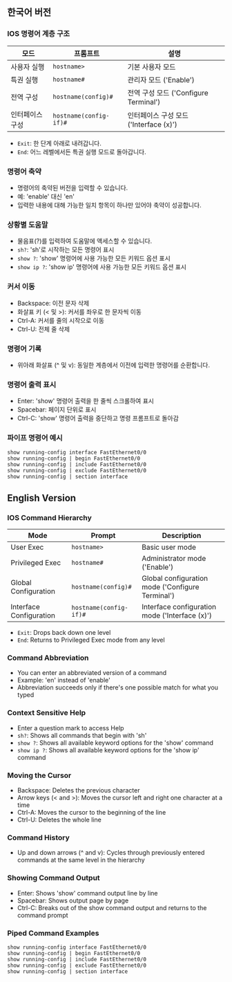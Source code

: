## 한국어 버전

### IOS 명령어 계층 구조

| 모드 | 프롬프트 | 설명 |
|------|----------|------|
| 사용자 실행 | `hostname>` | 기본 사용자 모드 |
| 특권 실행 | `hostname#` | 관리자 모드 ('Enable') |
| 전역 구성 | `hostname(config)#` | 전역 구성 모드 ('Configure Terminal') |
| 인터페이스 구성 | `hostname(config-if)#` | 인터페이스 구성 모드 ('Interface (x)') |

- `Exit`: 한 단계 아래로 내려갑니다.
- `End`: 어느 레벨에서든 특권 실행 모드로 돌아갑니다.

### 명령어 축약

- 명령어의 축약된 버전을 입력할 수 있습니다.
- 예: 'enable' 대신 'en'
- 입력한 내용에 대해 가능한 일치 항목이 하나만 있어야 축약이 성공합니다.

### 상황별 도움말

- 물음표(?)를 입력하여 도움말에 액세스할 수 있습니다.
- `sh?`: 'sh'로 시작하는 모든 명령어 표시
- `show ?`: 'show' 명령어에 사용 가능한 모든 키워드 옵션 표시
- `show ip ?`: 'show ip' 명령어에 사용 가능한 모든 키워드 옵션 표시

### 커서 이동

- Backspace: 이전 문자 삭제
- 화살표 키 (< 및 >): 커서를 좌우로 한 문자씩 이동
- Ctrl-A: 커서를 줄의 시작으로 이동
- Ctrl-U: 전체 줄 삭제

### 명령어 기록

- 위아래 화살표 (^ 및 v): 동일한 계층에서 이전에 입력한 명령어를 순환합니다.

### 명령어 출력 표시

- Enter: 'show' 명령어 출력을 한 줄씩 스크롤하여 표시
- Spacebar: 페이지 단위로 표시
- Ctrl-C: 'show' 명령어 출력을 중단하고 명령 프롬프트로 돌아감

### 파이프 명령어 예시

```
show running-config interface FastEthernet0/0
show running-config | begin FastEthernet0/0
show running-config | include FastEthernet0/0
show running-config | exclude FastEthernet0/0
show running-config | section interface
```

## English Version

### IOS Command Hierarchy

| Mode | Prompt | Description |
|------|--------|-------------|
| User Exec | `hostname>` | Basic user mode |
| Privileged Exec | `hostname#` | Administrator mode ('Enable') |
| Global Configuration | `hostname(config)#` | Global configuration mode ('Configure Terminal') |
| Interface Configuration | `hostname(config-if)#` | Interface configuration mode ('Interface (x)') |

- `Exit`: Drops back down one level
- `End`: Returns to Privileged Exec mode from any level

### Command Abbreviation

- You can enter an abbreviated version of a command
- Example: 'en' instead of 'enable'
- Abbreviation succeeds only if there's one possible match for what you typed

### Context Sensitive Help

- Enter a question mark to access Help
- `sh?`: Shows all commands that begin with 'sh'
- `show ?`: Shows all available keyword options for the 'show' command
- `show ip ?`: Shows all available keyword options for the 'show ip' command

### Moving the Cursor

- Backspace: Deletes the previous character
- Arrow keys (< and >): Moves the cursor left and right one character at a time
- Ctrl-A: Moves the cursor to the beginning of the line
- Ctrl-U: Deletes the whole line

### Command History

- Up and down arrows (^ and v): Cycles through previously entered commands at the same level in the hierarchy

### Showing Command Output

- Enter: Shows 'show' command output line by line
- Spacebar: Shows output page by page
- Ctrl-C: Breaks out of the show command output and returns to the command prompt

### Piped Command Examples

```
show running-config interface FastEthernet0/0
show running-config | begin FastEthernet0/0
show running-config | include FastEthernet0/0
show running-config | exclude FastEthernet0/0
show running-config | section interface
```
